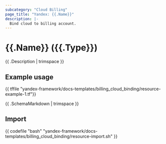 ```yaml
---
subcategory: "Cloud Billing"
page_title: "Yandex: {{.Name}}"
description: |-
  Bind cloud to billing account.
---
```


# {{.Name}} ({{.Type}})

{{ .Description | trimspace }}

## Example usage

{{ tffile "yandex-framework/docs-templates/billing_cloud_binding/resource-example-1.tf"}}

{{ .SchemaMarkdown | trimspace }}

## Import

{{ codefile "bash" "yandex-framework/docs-templates/billing_cloud_binding/resource-import.sh" }}
